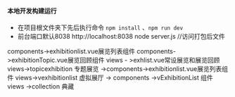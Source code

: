 #### 本地开发构建运行
- 在项目根文件夹下先后执行命令  `npm install` 、`npm run dev`
- 前台端口默认8038 http://localhost:8038
node server.js   //访问打包后文件

components->exhibitionlist.vue展览列表组件
components->exhibitionTopic.vue展览回顾组件
views - >exhlist.vue常设展览和展览回顾
views->topicexhibition 专题展览 ->components->exhibitionlist.vue展览列表组件
views->vexhibitionlist 虚拟展厅 -> components ->vExhibitionList 组件
views ->collection 典藏

